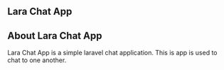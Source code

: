 <h2>Lara Chat App</h2>

## About Lara Chat App

Lara Chat App is a simple laravel chat application. This is app is used to chat to one another.


